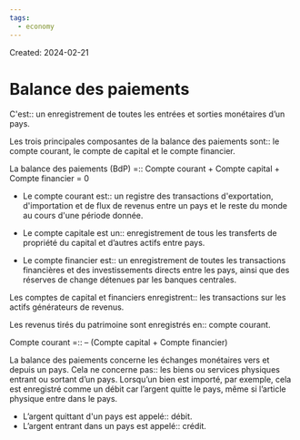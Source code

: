 ```yaml
---
tags:
  - economy
---
```

Created: 2024-02-21

# Balance des paiements

C'est:: un enregistrement de toutes les entrées et sorties monétaires d’un pays.
<!--SR:!2024-02-26,1,228-->

Les trois principales composantes de la balance des paiements sont:: le compte courant, le compte de capital et le compte financier.

La balance des paiements (BdP) =:: Compte courant + Compte capital + Compte financier = 0

- Le compte courant est:: un registre des transactions d'exportation, d'importation et de flux de revenus entre un pays et le reste du monde au cours d'une période donnée.
<!--SR:!2024-03-03,11,226-->
- Le compte capitale est un:: enregistrement de tous les transferts de propriété du capital et d’autres actifs entre pays.
<!--SR:!2024-02-26,1,228-->
- Le compte financier est:: un enregistrement de toutes les transactions financières et des investissements directs entre les pays, ainsi que des réserves de change détenues par les banques centrales.

Les comptes de capital et financiers enregistrent:: les transactions sur les actifs générateurs de revenus. 

Les revenus tirés du patrimoine sont enregistrés en:: compte courant.

Compte courant =:: – (Compte capital + Compte financier)
<!--SR:!2024-02-26,1,228-->

La balance des paiements concerne les échanges monétaires vers et depuis un pays. Cela ne concerne pas:: les biens ou services physiques entrant ou sortant d’un pays. Lorsqu’un bien est importé, par exemple, cela est enregistré comme un débit car l’argent quitte le pays, même si l’article physique entre dans le pays.
<!--SR:!2024-02-26,1,228-->

- L’argent quittant d'un pays est appelé:: débit.
- L’argent entrant dans un pays est appelé:: crédit.
<!--SR:!2024-02-26,1,228-->


